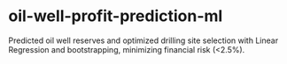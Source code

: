# oil-well-profit-prediction-ml
Predicted oil well reserves and optimized drilling site selection with Linear Regression and bootstrapping, minimizing financial risk (&lt;2.5%).
